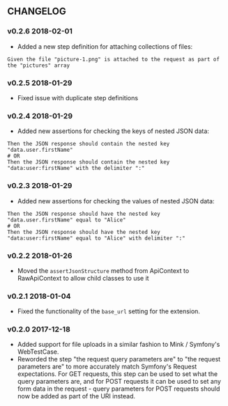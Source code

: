 ## CHANGELOG

### v0.2.6 2018-02-01

- Added a new step definition for attaching collections of files:
```
Given the file "picture-1.png" is attached to the request as part of the "pictures" array
```

### v0.2.5 2018-01-29

- Fixed issue with duplicate step definitions

### v0.2.4 2018-01-29

- Added new assertions for checking the keys of nested JSON data:
```
Then the JSON response should contain the nested key "data.user.firstName"
# OR
Then the JSON response should contain the nested key "data:user:firstName" with the delimiter ":"
```

### v0.2.3 2018-01-29

- Added new assertions for checking the values of nested JSON data:
```
Then the JSON response should have the nested key "data.user.firstName" equal to "Alice"
# OR
Then the JSON response should have the nested key "data:user:firstName" equal to "Alice" with delimiter ":"
```

### v0.2.2 2018-01-26

- Moved the `assertJsonStructure` method from ApiContext to RawApiContext to allow child classes to use it

### v0.2.1 2018-01-04

- Fixed the functionality of the `base_url` setting for the extension.

### v0.2.0 2017-12-18

- Added support for file uploads in a similar fashion to Mink / Symfony's WebTestCase.
- Reworded the step "the request query parameters are" to "the request parameters are" to more accurately match Symfony's Request expectations. For GET requests, this step can
be used to set what the query parameters are, and for POST requests it can be used to set any form data in the request - query parameters for POST requests should now be added
as part of the URI instead.

